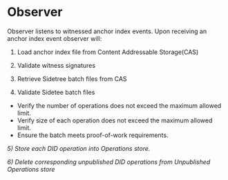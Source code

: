 # Observer

Observer listens to witnessed anchor index events. Upon receiving an anchor index event observer will:

1) Load anchor index file from Content Addressable Storage(CAS)

2) Validate witness signatures

3) Retrieve Sidetree batch files from CAS

4) Validate Sidetee batch files

*   Verify the number of operations does not exceed the maximum allowed limit.
*   Verify size of each operation does not exceed the maximum allowed limit.
*   Ensure the batch meets proof-of-work requirements.

_5) Store each DID operation into Operations store._

_6) Delete corresponding unpublished DID operations from Unpublished Operations store_

